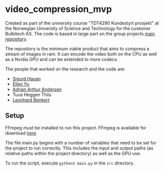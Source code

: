 # video_compression_mvp
Created as part of the university course "TDT4290 Kundestyrt prosjekt" at the Norwegian University of Science and Technology for the customer Bulbitech AS. The code is based in large part on the group projects [main repository](https://github.com/Siguhau/FFmpeg-video-compression).

The repository is the minimum viable product that aims to compress a stream of images in ram. It can encode the video both on the CPU as well as a Nvidia GPU and can be extended to more codecs.

The people that worked on the research and the code are:

- [Sigurd Hauan](https://github.com/Siguhau)
- [Ellen Yu](https://github.com/ellnyu)
- [Adrian Arthur Andersen](https://github.com/AdrianAndersen)
- Tuva Heggen Thiis
- [Leonhard Benkert](https://github.com/Leonhard-Benkert)

## Setup
FFmpeg *must* be installed to run this project. FFmpeg is available for download [here](https://ffmpeg.org/download.html).

The file main.py begins with a number of variables that need to be set for the project to run correctly. This includes the input and output paths (as relative paths within the project directory) as well as the GPU use.

To run the script, execute `python3 main.py` in the `src` directory.